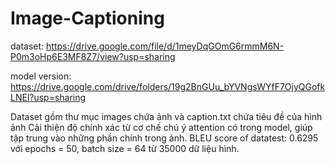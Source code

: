 # Image-Captioning
dataset: https://drive.google.com/file/d/1meyDqGOmG6rmmM6N-P0m3oHp6E3MF8Z7/view?usp=sharing

model version: https://drive.google.com/drive/folders/19g2BnGUu_bYVNgsWYfF7OjyQGofkLNEl?usp=sharing

Dataset gồm thư mục images chứa ảnh và caption.txt chứa tiêu đề của hình ảnh
Cải thiện độ chính xác từ cơ chế chú ý attention có trong model, giúp tập trung vào những phần chính trong ảnh.
BLEU score of datatest: 0.6295 với epochs = 50, batch size = 64 từ 35000 dữ liệu hình.

